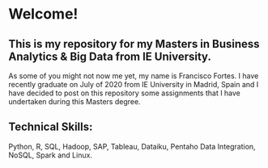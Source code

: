 # Welcome!
## This is my repository for my Masters in Business Analytics & Big Data from IE University.

As some of you might not now me yet, my name is Francisco Fortes. I have recently graduate on July of 2020 from IE University in Madrid, Spain and I have decided to post on this repository some assignments that I have undertaken during this Masters degree.

## Technical Skills:

Python, R, SQL, Hadoop, SAP, Tableau, Dataiku, Pentaho Data Integration, NoSQL, Spark and Linux.
